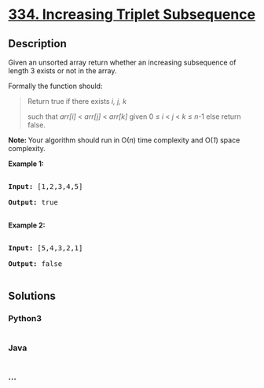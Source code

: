 # [334. Increasing Triplet Subsequence](https://leetcode.com/problems/increasing-triplet-subsequence)

## Description
<p>Given an unsorted array return whether an increasing subsequence of length 3 exists or not in the array.</p>

<p>Formally the function should:</p>

<blockquote>Return true if there exists <i>i, j, k </i><br />
such that <i>arr[i]</i> &lt; <i>arr[j]</i> &lt; <i>arr[k]</i> given 0 &le; <i>i</i> &lt; <i>j</i> &lt; <i>k</i> &le; <i>n</i>-1 else return false.</blockquote>

<p><strong>Note: </strong>Your algorithm should run in O(<i>n</i>) time complexity and O(<i>1</i>) space complexity.</p>

<div>
<p><strong>Example 1:</strong></p>

<pre>
<strong>Input: </strong><span id="example-input-1-1">[1,2,3,4,5]</span>
<strong>Output: </strong><span id="example-output-1">true</span>
</pre>

<div>
<p><strong>Example 2:</strong></p>

<pre>
<strong>Input: </strong><span id="example-input-2-1">[5,4,3,2,1]</span>
<strong>Output: </strong><span id="example-output-2">false</span>
</pre>
</div>
</div>


## Solutions


### Python3

```python

```

### Java

```java

```

### ...
```

```
